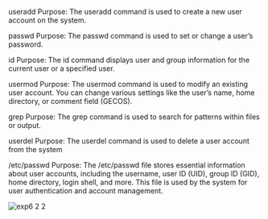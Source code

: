 useradd Purpose: The useradd command is used to create a new user account on the system.

passwd Purpose: The passwd command is used to set or change a user’s password.

id Purpose: The id command displays user and group information for the current user or a specified user.

usermod Purpose: The usermod command is used to modify an existing user account. You can change various settings like the user’s name, home directory, or comment field (GECOS).

grep Purpose: The grep command is used to search for patterns within files or output.

userdel Purpose: The userdel command is used to delete a user account from the system

/etc/passwd Purpose: The /etc/passwd file stores essential information about user accounts, including the username, user ID (UID), group ID (GID), home directory, login shell, and more. This file is used by the system for user authentication and account management.

![exp6 2 2](https://github.com/user-attachments/assets/9215eade-d6ea-422d-afb7-12bbd74c792c)
